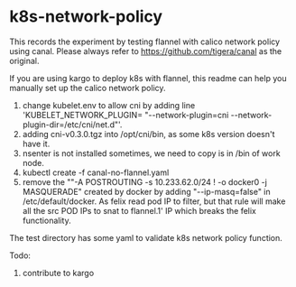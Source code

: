# k8s-network-policy
This records the experiment by testing flannel with calico network policy using canal. 
Please always refer to https://github.com/tigera/canal as the original. 

If you are using kargo to deploy k8s with flannel, this readme can help you manually set
up the calico network policy. 

1. change kubelet.env to allow cni by adding line 'KUBELET_NETWORK_PLUGIN=
   "--network-plugin=cni --network-plugin-dir=/etc/cni/net.d"'.
2. adding cni-v0.3.0.tgz into /opt/cni/bin, as some k8s version doesn't have it.
3. nsenter is not installed sometimes, we need to copy is in /bin of work node. 
4. kubectl create -f canal-no-flannel.yaml
5. remove the ""-A POSTROUTING -s 10.233.62.0/24 ! -o docker0 -j MASQUERADE" created by
   docker by adding "--ip-masq=false" in /etc/default/docker. As felix read pod IP to 
   filter, but that rule will make all the src POD IPs to snat to flannel.1' IP which 
   breaks the felix functionality.

The test directory has some yaml to validate k8s network policy function. 

Todo:
1. contribute to kargo
